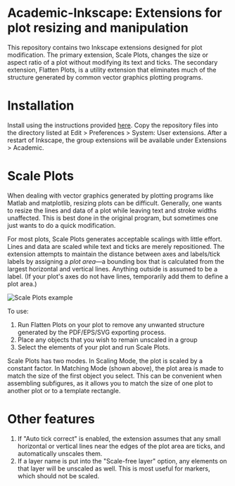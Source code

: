 # Academic-Inkscape: Extensions for plot resizing and manipulation
This repository contains two Inkscape extensions designed for plot modification. The primary extension, Scale Plots, changes the size or aspect ratio of a plot without modifying its text and ticks. The secondary extension, Flatten Plots, is a utility extension that eliminates much of the structure generated by common vector graphics plotting programs.

# Installation
Install using the instructions provided [here](https://inkscape.org/gallery/=extension/). Copy the repository files into the directory listed at Edit > Preferences > System: User extensions. After a restart of Inkscape, the group extensions will be available under Extensions > Academic.

# Scale Plots
When dealing with vector graphics generated by plotting programs like Matlab and matplotlib, resizing plots can be difficult. Generally, one wants to resize the lines and data of a plot while leaving text and stroke widths unaffected. This is best done in the original program, but sometimes one just wants to do a quick modification.

For most plots, Scale Plots generates acceptable scalings with little effort. Lines and data are scaled while text and ticks are merely repositioned. The extension attempts to maintain the distance between axes and labels/tick labels by assigning a _plot area_—a bounding box that is calculated from the largest horizontal and vertical lines. Anything outside is assumed to be a label. (If your plot's axes do not have lines, temporarily add them to define a plot area.)

![Scale Plots example](https://github.com/burghoff/Academic-Inkscape/blob/main/examples/Scale%20Plots%20example.svg)

To use:

1. Run Flatten Plots on your plot to remove any unwanted structure generated by the PDF/EPS/SVG exporting process. 
2. Place any objects that you wish to remain unscaled in a group
3. Select the elements of your plot and run Scale Plots.

Scale Plots has two modes. In Scaling Mode, the plot is scaled by a constant factor. In Matching Mode (shown above), the plot area is made to match the size of the first object you select. This can be convenient when assembling subfigures, as it allows you to match the size of one plot to another plot or to a template rectangle.
            
# Other features
1. If "Auto tick correct" is enabled, the extension assumes that any small horizontal or vertical lines near the edges of the plot area are ticks, and automatically unscales them.
2. If a layer name is put into the "Scale-free layer" option, any elements on that layer will be unscaled as well. This is most useful for markers, which should not be scaled.
